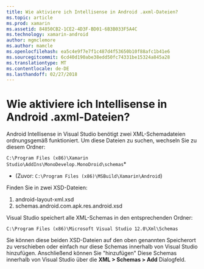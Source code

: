 ```yaml
---
title: Wie aktiviere ich Intellisense in Android .axml-Dateien?
ms.topic: article
ms.prod: xamarin
ms.assetid: 84850CB2-1CE2-4D3F-BD01-6B3B033F5A4C
ms.technology: xamarin-android
author: mgmclemore
ms.author: mamcle
ms.openlocfilehash: ea5c4e9f7e7f1c487d4f53650b10f88afc1b41e6
ms.sourcegitcommit: 6cd40d190abe38edd50fc74331be15324a845a28
ms.translationtype: MT
ms.contentlocale: de-DE
ms.lasthandoff: 02/27/2018
---
```

# <a name="how-do-i-enable-intellisense-in-android-axml-files"></a>Wie aktiviere ich Intellisense in Android .axml-Dateien?

Android Intellisense in Visual Studio benötigt zwei XML-Schemadateien ordnungsgemäß funktioniert. Um diese Dateien zu suchen, wechseln Sie zu diesem Ordner:

`C:\Program Files (x86)\Xamarin Studio\AddIns\MonoDevelop.MonoDroid\schemas`*

* (Zuvor: `C:\Program Files (x86)\MSBuild\Xamarin\Android`)

Finden Sie in zwei XSD-Dateien:

1. android-layout-xml.xsd
2. schemas.android.com.apk.res.android.xsd

Visual Studio speichert alle XML-Schemas in den entsprechenden Ordner:

`C:\Program Files (x86)\Microsoft Visual Studio 12.0\Xml\Schemas`

Sie können diese beiden XSD-Dateien auf den oben genannten Speicherort zu verschieben oder einfach nur diese Schemas innerhalb von Visual Studio hinzufügen. Anschließend können Sie "hinzufügen" Diese Schemas innerhalb von Visual Studio über die **XML > Schemas > Add** Dialogfeld.






